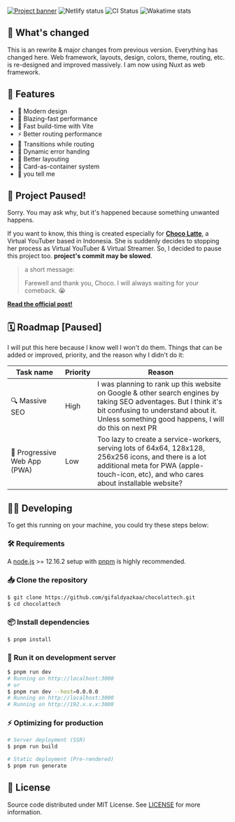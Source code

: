 [![Project banner](https://cdn.upload.systems/uploads/kPyv5ltn.webp)](https://chocolatte.falcxxdev.cyou)
![Netlify status](https://api.netlify.com/api/v1/badges/a02a6f4e-ab85-4ba6-b949-612849ca920a/deploy-status) ![CI Status](https://img.shields.io/github/actions/workflow/status/gifaldyazkaa/chocolattech/lint.yml?label=CI&logo=github-actions&style=flat&labelColor=black) ![Wakatime stats](https://wakatime.com/badge/user/aac434b8-a027-4f92-ac90-e5b2ae48b541/project/73821d0e-fb85-4c7b-9e23-737ab53076e6.svg?style=flat&labelColor=black)

## 🤔 What's changed

This is an rewrite & major changes from previous version. Everything has changed here. Web framework, layouts, design, colors, theme, routing, etc. is re-designed and improved massively. I am now using Nuxt as web framework.

## :gem: Features

-   🎨 Modern design
-   💨 Blazing-fast performance
-   🚀 Fast build-time with Vite
-   ⚡️ Better routing performance
-   🏃️ Transitions while routing
-   🚧 Dynamic error handing
-   🤟 Better layouting
-   🎴 Card-as-container system
-   👀 you tell me

## 🚧 Project Paused!

Sorry. You may ask why, but it's happened because something unwanted happens.

If you want to know, this thing is created especially for [**Choco Latte**](https://youtube.com/@ChocoLatteCh), a Virtual YouTuber based in Indonesia. She is suddenly decides to stopping her process as Virtual YouTuber & Virtual Streamer. So, I decided to pause this project too. **project's commit may be slowed**.

> a short message:
>
> Farewell and thank you, Choco. I will always waiting for your comeback. :sob:

[**Read the official post!**](https://www.facebook.com/catchocolattech/posts/772195144406766)

## 🗓️ Roadmap \[Paused\]

I will put this here because I know well I won't do them. Things that can be added or improved, priority, and the reason why I didn't do it:

| Task name                    | Priority | Reason                                                                                                                                                                                                            |
| ---------------------------- | -------- | ----------------------------------------------------------------------------------------------------------------------------------------------------------------------------------------------------------------- |
| 🔍 Massive SEO               | High     | I was planning to rank up this website on Google & other search engines by taking SEO adventages. But I think it's bit confusing to understand about it. Unless something good happens, I will do this on next PR |
| 📱 Progressive Web App (PWA) | Low      | Too lazy to create a service-workers, serving lots of 64x64, 128x128, 256x256 icons, and there is a lot additional meta for PWA (apple-touch-icon, etc), and who cares about installable website?                 |

## 🧑‍💻️ Developing

To get this running on your machine, you could try these steps below:

### 🛠️ Requirements

A [node.js](https://nodejs.org) >= 12.16.2 setup with [pnpm](https://pnpm.io) is highly recommended.

### 📥️ Clone the repository

```bash
$ git clone https://github.com/gifaldyazkaa/chocolattech.git
$ cd chocolattech
```

### 📦️ Install dependencies

```bash
$ pnpm install
```

### 🏃️ Run it on development server

```bash
$ pnpm run dev
# Running on http://localhost:3000
# or
$ pnpm run dev --host=0.0.0.0
# Running on http://localhost:3000
# Running on http://192.x.x.x:3000
```

### ⚡️ Optimizing for production

```bash
# Server deployment (SSR)
$ pnpm run build

# Static deployment (Pre-rendered)
$ pnpm run generate
```

## 📃️ License

Source code distributed under MIT License. See [LICENSE](./LICENSE) for more information.
